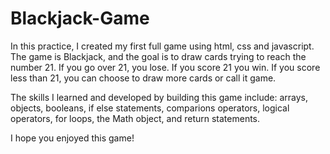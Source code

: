 # Blackjack-Game

In this practice, I created my first full game using html, css and javascript. The game is Blackjack, and the goal is to draw cards trying to reach the number 21. If you go over 21, you lose. If you score 21 you win. If you score less than 21, you can choose to draw more cards or call it game. 

The skills I learned and developed by building this game include: arrays, objects, booleans, if else statements, comparions operators, logical operators, for loops, the Math object, and return statements. 

I hope you enjoyed this game! 